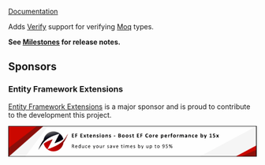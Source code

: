 [Documentation](https://github.com/VerifyTests/Verify.Moq)

Adds [Verify](https://github.com/VerifyTests/Verify) support for verifying [Moq](https://github.com/moq/moq4) types.<!-- singleLineInclude: intro. path: /docs/intro.include.md -->

**See [Milestones](https://github.com/VerifyTests/Verify.Moq/milestones?state=closed) for release notes.**


## Sponsors


### Entity Framework Extensions<!-- include: zzz. path: /docs/zzz.include.md -->

[Entity Framework Extensions](https://entityframework-extensions.net/?utm_source=simoncropp&utm_medium=Verify.Moq) is a major sponsor and is proud to contribute to the development this project.

[![Entity Framework Extensions](https://raw.githubusercontent.com/VerifyTests/Verify.Moq/refs/heads/main/docs/zzz.png)](https://entityframework-extensions.net/?utm_source=simoncropp&utm_medium=Verify.Moq)<!-- endInclude -->
